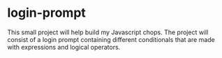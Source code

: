 # login-prompt
This small project will help build my Javascript chops. The project will consist of a login prompt containing different conditionals that are made with expressions and logical operators.
